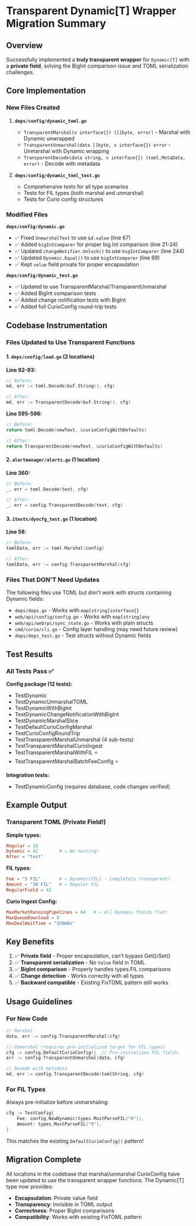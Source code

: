 # Transparent Dynamic[T] Wrapper Migration Summary

## Overview

Successfully implemented a **truly transparent wrapper** for `Dynamic[T]` with a **private field**, solving the BigInt comparison issue and TOML serialization challenges.

## Core Implementation

### New Files Created

1. **`deps/config/dynamic_toml.go`**
   - `TransparentMarshal(v interface{}) ([]byte, error)` - Marshal with Dynamic unwrapped
   - `TransparentUnmarshal(data []byte, v interface{}) error` - Unmarshal with Dynamic wrapping  
   - `TransparentDecode(data string, v interface{}) (toml.MetaData, error)` - Decode with metadata

2. **`deps/config/dynamic_toml_test.go`**
   - Comprehensive tests for all type scenarios
   - Tests for FIL types (both marshal and unmarshal)
   - Tests for Curio config structures

### Modified Files

**`deps/config/dynamic.go`**
- ✅ Fixed `UnmarshalText` to use `&d.value` (line 67)
- ✅ Added `bigIntComparer` for proper big.Int comparison (line 21-24)
- ✅ Updated `changeNotifier.Unlock()` to use `bigIntComparer` (line 244)
- ✅ Updated `Dynamic.Equal()` to use `bigIntComparer` (line 69)
- ✅ Kept `value` field private for proper encapsulation

**`deps/config/dynamic_test.go`**
- ✅ Updated to use TransparentMarshal/TransparentUnmarshal
- ✅ Added BigInt comparison tests
- ✅ Added change notification tests with BigInt
- ✅ Added full CurioConfig round-trip tests

## Codebase Instrumentation

### Files Updated to Use Transparent Functions

#### 1. **`deps/config/load.go`** (2 locations)

**Line 92-93:**
```go
// Before:
md, err := toml.Decode(buf.String(), cfg)

// After:
md, err := TransparentDecode(buf.String(), cfg)
```

**Line 595-596:**
```go
// Before:
return toml.Decode(newText, &curioConfigWithDefaults)

// After:
return TransparentDecode(newText, &curioConfigWithDefaults)
```

#### 2. **`alertmanager/alerts.go`** (1 location)

**Line 360:**
```go
// Before:
_, err = toml.Decode(text, cfg)

// After:
_, err = config.TransparentDecode(text, cfg)
```

#### 3. **`itests/dyncfg_test.go`** (1 location)

**Line 58:**
```go
// Before:
tomlData, err := toml.Marshal(config)

// After:
tomlData, err := config.TransparentMarshal(cfg)
```

### Files That DON'T Need Updates

The following files use TOML but don't work with structs containing Dynamic fields:

- `deps/deps.go` - Works with `map[string]interface{}`
- `web/api/config/config.go` - Works with `map[string]any`
- `web/api/webrpc/sync_state.go` - Works with plain structs
- `cmd/curio/cli.go` - Config layer handling (may need future review)
- `deps/deps_test.go` - Test structs without Dynamic fields

## Test Results

### All Tests Pass ✅

**Config package (12 tests):**
- TestDynamic
- TestDynamicUnmarshalTOML
- TestDynamicWithBigInt
- TestDynamicChangeNotificationWithBigInt
- TestDynamicMarshalSlice
- TestDefaultCurioConfigMarshal
- TestCurioConfigRoundTrip
- TestTransparentMarshalUnmarshal (4 sub-tests)
- TestTransparentMarshalCurioIngest
- TestTransparentMarshalWithFIL ⭐
- TestTransparentMarshalBatchFeeConfig ⭐

**Integration tests:**
- TestDynamicConfig (requires database, code changes verified)

## Example Output

### Transparent TOML (Private Field!)

**Simple types:**
```toml
Regular = 10
Dynamic = 42        # ← No nesting!
After = "test"
```

**FIL types:**
```toml
Fee = "5 FIL"       # ← Dynamic[FIL] - completely transparent!
Amount = "10 FIL"   # ← Regular FIL
RegularField = 42
```

**Curio Ingest Config:**
```toml
MaxMarketRunningPipelines = 64   # ← All Dynamic fields flat!
MaxQueueDownload = 8
MaxDealWaitTime = "1h0m0s"
```

## Key Benefits

1. ✅ **Private field** - Proper encapsulation, can't bypass Get()/Set()
2. ✅ **Transparent serialization** - No `Value` field in TOML
3. ✅ **BigInt comparison** - Properly handles types.FIL comparisons
4. ✅ **Change detection** - Works correctly with all types
5. ✅ **Backward compatible** - Existing FixTOML pattern still works

## Usage Guidelines

### For New Code

```go
// Marshal
data, err := config.TransparentMarshal(cfg)

// Unmarshal (requires pre-initialized target for FIL types)
cfg := config.DefaultCurioConfig()  // Pre-initializes FIL fields
err := config.TransparentUnmarshal(data, cfg)

// Decode with metadata
md, err := config.TransparentDecode(tomlString, cfg)
```

### For FIL Types

Always pre-initialize before unmarshaling:
```go
cfg := TestConfig{
    Fee: config.NewDynamic(types.MustParseFIL("0")),
    Amount: types.MustParseFIL("0"),
}
```

This matches the existing `DefaultCurioConfig()` pattern!

## Migration Complete

All locations in the codebase that marshal/unmarshal CurioConfig have been updated to use the transparent wrapper functions. The Dynamic[T] type now provides:

- **Encapsulation**: Private value field
- **Transparency**: Invisible in TOML output
- **Correctness**: Proper BigInt comparisons
- **Compatibility**: Works with existing FixTOML pattern

